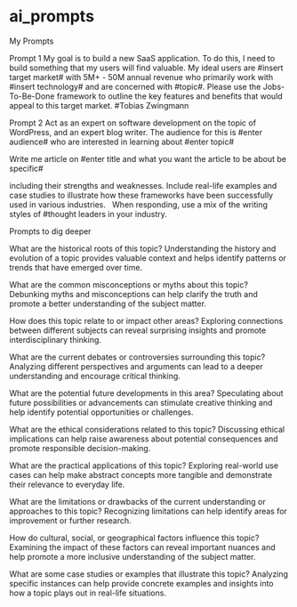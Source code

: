 

# ai_prompts


My Prompts

Prompt 1
My goal is to build a new SaaS application. To do this, I need to build something that my users will find valuable. My ideal users are #insert target market#  with 5M+ - 50M annual revenue who primarily work with #insert technology#  and are concerned with #topic#. Please use the Jobs-To-Be-Done framework to outline the key features and benefits that would appeal to this target market. #Tobias Zwingmann 

Prompt 2
Act as an expert on software development on the topic of WordPress, and an expert blog writer.
The audience for this is #enter audience#  who are interested in learning about #enter topic#

Write me article on #enter title and what you want the article to be about be specific#

including their strengths and weaknesses. Include real-life examples and case studies to illustrate how these frameworks have been successfully used in various industries.
 
When responding, use a mix of the writing styles of #thought leaders in your industry.


Prompts to dig deeper

What are the historical roots of this topic? Understanding the history and evolution of a topic provides valuable context and helps identify patterns or trends that have emerged over time.



What are the common misconceptions or myths about this topic? Debunking myths and misconceptions can help clarify the truth and promote a better understanding of the subject matter.



How does this topic relate to or impact other areas? Exploring connections between different subjects can reveal surprising insights and promote interdisciplinary thinking.



What are the current debates or controversies surrounding this topic? Analyzing different perspectives and arguments can lead to a deeper understanding and encourage critical thinking.



What are the potential future developments in this area? Speculating about future possibilities or advancements can stimulate creative thinking and help identify potential opportunities or challenges.



What are the ethical considerations related to this topic? Discussing ethical implications can help raise awareness about potential consequences and promote responsible decision-making.



What are the practical applications of this topic? Exploring real-world use cases can help make abstract concepts more tangible and demonstrate their relevance to everyday life.



What are the limitations or drawbacks of the current understanding or approaches to this topic? Recognizing limitations can help identify areas for improvement or further research.



How do cultural, social, or geographical factors influence this topic? Examining the impact of these factors can reveal important nuances and help promote a more inclusive understanding of the subject matter.



What are some case studies or examples that illustrate this topic? Analyzing specific instances can help provide concrete examples and insights into how a topic plays out in real-life situations.




